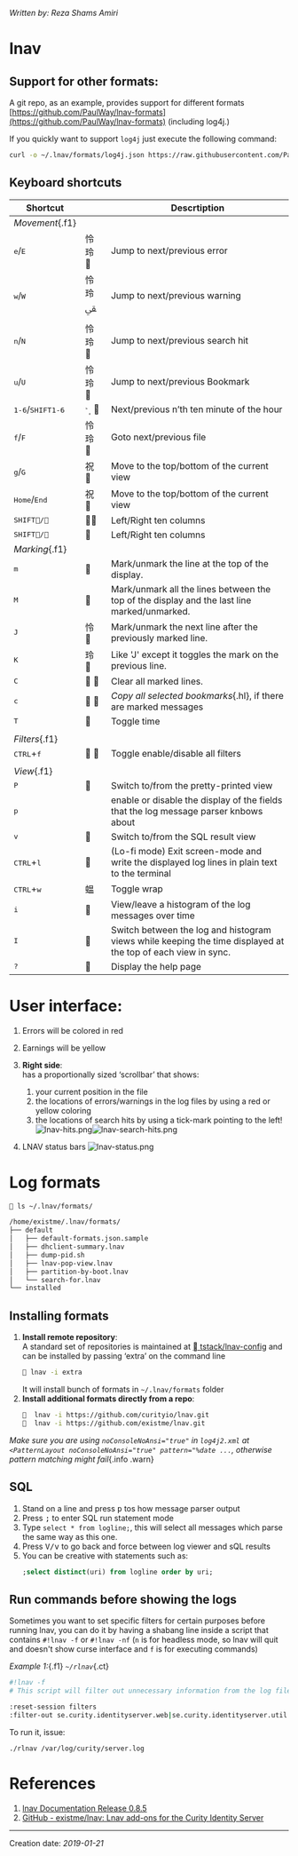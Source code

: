 _Written by: Reza Shams Amiri_

# lnav
## Support for other formats:

A git repo, as an example, provides support for different formats [https://github.com/PaulWay/lnav-formats](https://github.com/PaulWay/lnav-formats) (including log4j.)
   
If you quickly want to support `log4j` just execute the following command:
 
``` bash
curl -o ~/.lnav/formats/log4j.json https://raw.githubusercontent.com/PaulWay/lnav-formats/master/log4j.json
```

## Keyboard shortcuts

Shortcut                |   | Descrtiption 
------------------------|---|---------------------------------------------------
_Movement_{.f1}| 
<kbd>e</kbd>/<kbd>E</kbd> |怜 玲 | Jump to next/previous error
<kbd>w</kbd>/<kbd>W</kbd> |怜 玲 ﱿ |Jump to next/previous warning
<kbd>n</kbd>/<kbd>N</kbd> |怜 玲  |Jump to next/previous search hit
<kbd>u</kbd>/<kbd>U</kbd> |怜 玲  |Jump to next/previous Bookmark
<kbd>1-6</kbd>/<kbd>SHIFT</kbd><kbd>1-6</kbd> | ﮿﯀  |Next/previous n’th ten minute of the hour
<kbd>f</kbd>/<kbd>F</kbd> |怜 玲  |Goto next/previous file
<kbd>g</kbd>/<kbd>G</kbd> |祝  | Move to the top/bottom of the current view
<kbd>Home</kbd>/<kbd>End</kbd> |祝 | Move to the top/bottom of the current view
<kbd>SHIFT</kbd><kbd>/</kbd>|| Left/Right ten columns
<kbd>SHIFT</kbd><kbd>/</kbd>|| Left/Right ten columns
|_Marking_{.f1}||
<kbd>m</kbd>               || Mark/unmark the line at the top of the display.
<kbd>M</kbd>               || Mark/unmark all the lines between the top of the display and the last line marked/unmarked.
<kbd>J</kbd>               |怜  |  Mark/unmark the next line after the previously marked line.
<kbd>K</kbd>               |玲  |  Like 'J' except it toggles the mark on the previous line.
<kbd>C</kbd>               | | Clear all marked lines.
<kbd>c</kbd>               | | _Copy all selected bookmarks_{.hl}, if there are marked messages
<kbd>T</kbd>               || Toggle time
|||
|_Filters_{.f1}||
|<kbd>CTRL</kbd>+<kbd>f</kbd>| |Toggle enable/disable all filters|
|||
|_View_{.f1}||
|<kbd>P</kbd>  |  | Switch to/from the pretty-printed view|
|<kbd>p</kbd>  || enable or disable the display of the fields that the log message parser knbows about|
|<kbd>v</kbd>  |  | Switch to/from the SQL result view|
<kbd>CTRL</kbd>+<kbd>l</kbd>  |  | (Lo-fi mode) Exit screen-mode and write the displayed log lines in plain text to the terminal
<kbd>CTRL</kbd>+<kbd>w</kbd>  | 蝹 | Toggle wrap
<kbd>i</kbd>                  | | View/leave a histogram of the log messages over time
<kbd>I</kbd>                  | | Switch between the log and histogram views while keeping the time displayed at the top of each view in sync.
<kbd>?</kbd>                  || Display the help page

# User interface:
1. Errors will be colored in red
2. Earnings will be yellow
3. **Right side**:   
    has a proportionally sized ‘scrollbar’ that shows:   
   1.  your current position in the file
   2.  the locations of errors/warnings in the log files by using a red or yellow coloring
   3.  the locations of search hits by using a tick-mark pointing to the left!
    ![lnav-hits.png](/img/unix/lnav-hits.png#3dt)![lnav-search-hits.png](/img/unix/lnav-search-hits.png)

4. LNAV status bars
    ![lnav-status.png](/img/unix/lnav-status.png)

# Log formats
``` sh
 ls ~/.lnav/formats/

/home/existme/.lnav/formats/
├── default
│   ├── default-formats.json.sample
│   ├── dhclient-summary.lnav
│   ├── dump-pid.sh
│   ├── lnav-pop-view.lnav
│   ├── partition-by-boot.lnav
│   └── search-for.lnav
└── installed
```
## Installing formats
1. **Install remote repository**:   
    A standard set of repositories is maintained at [ tstack/lnav-config][GTLCOCDFL] and can be installed by passing ‘extra’ on the command line
    ``` sh
     lnav -i extra    
    ```
    It will install bunch of formats in `~/.lnav/formats` folder
1. **Install additional formats directly from a repo**:
   ``` sh
     lnav -i https://github.com/curityio/lnav.git
     lnav -i https://github.com/existme/lnav.git
   ```
  _Make sure you are using `noConsoleNoAnsi="true"` in `log4j2.xml` at `<PatternLayout noConsoleNoAnsi="true" pattern="%date ...`, otherwise pattern matching might fail_{.info .warn}

## SQL
1. Stand on a line and press <kbd>p</kbd> tos how message parser output
2. Press <kbd>;</kbd> to enter SQL run statement mode
3. Type `select * from logline;`, this will select all messages which parse the same way as this one.
4. Press <kbd>V/v</kbd> to go back and force between log viewer and sQL results
5. You can be creative with statements such as:
   ``` sql
   ;select distinct(uri) from logline order by uri;
   ```


## Run commands before showing the logs
Sometimes you want to set specific filters for certain purposes before running lnav, you can do it by having a shabang line inside a script that contains `#!lnav -f` or `#!lnav -nf` (`n` is for headless mode, so lnav will quit and doesn't show curse interface and `f` is for executing commands)

_Example 1:_{.f1}
_`~/rlnav`_{.ct}
``` sh
#!lnav -f
# This script will filter out unnecessary information from the log file

:reset-session filters
:filter-out se.curity.identityserver.web|se.curity.identityserver.util|se.curity.identityserver.controllers.AnonymousOAuthController
```
To run it, issue:
```
./rlnav /var/log/curity/server.log
```

# References
1. [lnav Documentation Release 0.8.5][TNE]
2. [GitHub - existme/lnav: Lnav add-ons for the Curity Identity Server][GELLAOFTCIS]
* * *
Creation date: _2019-01-21_

[TNE]: https://buildmedia.readthedocs.org/media/pdf/lnav/latest/lnav.pdf
[GTLCOCDFL]: https://github.com/tstack/lnav-config
[GELLAOFTCIS]: https://github.com/existme/lnav.git